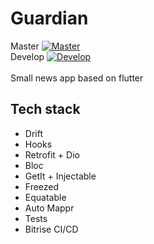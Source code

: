 # Guardian 
Master [![Master](https://app.bitrise.io/app/52e1a8d8-90a3-4a04-b253-374292af1e04/status.svg?token=S7UQKT5ZA8F2slIDlUjTLA&branch=master)](https://app.bitrise.io/app/52e1a8d8-90a3-4a04-b253-374292af1e04) 
<br/>
Develop [![Develop](https://app.bitrise.io/app/52e1a8d8-90a3-4a04-b253-374292af1e04/status.svg?token=S7UQKT5ZA8F2slIDlUjTLA&branch=develop)](https://app.bitrise.io/app/52e1a8d8-90a3-4a04-b253-374292af1e04)
<br/><br/>
Small news app based on flutter

## Tech stack
* Drift
* Hooks
* Retrofit + Dio
* Bloc
* GetIt + Injectable
* Freezed
* Equatable
* Auto Mappr
* Tests
* Bitrise CI/CD